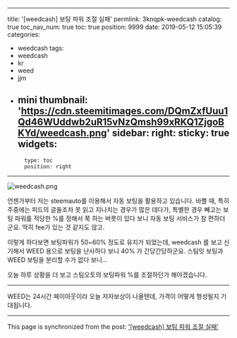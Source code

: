 
---
title: '[weedcash] 보팅 파워 조절 실패'
permlink: 3knqpk-weedcash
catalog: true
toc_nav_num: true
toc: true
position: 9999
date: 2019-05-12 15:05:39
categories:
- weedcash
tags:
- weedcash
- kr
- weed
- jjm
- mini
thumbnail: 'https://cdn.steemitimages.com/DQmZxfUuu1Qd46WUddwb2uR15vNzQmsh99xRKQ1ZjgoBKYd/weedcash.png'
sidebar:
    right:
        sticky: true
widgets:
    -
        type: toc
        position: right
---


![weedcash.png](https://cdn.steemitimages.com/DQmZxfUuu1Qd46WUddwb2uR15vNzQmsh99xRKQ1ZjgoBKYd/weedcash.png)
<br>

언젠가부터 저는 steemauto를 이용해서 자동 보팅을 활용하고 있습니다. 바쁠 때, 특히 주중에는 피드의 글들조차 못 읽고 지나치는 경우가 많은 데다가, 특별한 경우 빼고는 보팅 파워를 적당한 %를 정해서 쭉 하는 버릇이 있다 보니 자동 보팅 서비스가 참 편하더군요. 딱히 fee가 있는 것 같지도 않고.

이렇게 하다보면 보팅파워가 50~60% 정도로 유지가 되었는데, weedcash 를 보고 신기해서  WEED 용으로 보팅을 난사하다 보니 40% 가 간당간당하군요. 스팀잇 보팅과 WEED 보팅을 분리할 수가 없다 보니...

오늘 하루 상황을 더 보고 스팀오토의 보팅파워 %를 조절하던가 해야겠습니다. 

---

WEED는 24시간 페이아웃이라 오늘 저자보상이 나올텐데, 가격이 어떻게 형성될지 기대됩니다.

- - -

This page is synchronized from the post: ['[weedcash] 보팅 파워 조절 실패'](https://steemit.com/@glory7/3knqpk-weedcash)

